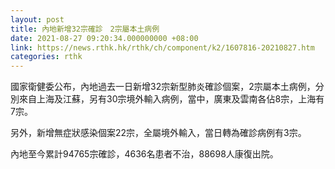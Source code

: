 ```yaml
---
layout: post
title: 內地新增32宗確診　2宗屬本土病例
date: 2021-08-27 09:20:34.000000000 +08:00
link: https://news.rthk.hk/rthk/ch/component/k2/1607816-20210827.htm
categories: rthk
---
```


國家衛健委公布，內地過去一日新增32宗新型肺炎確診個案，2宗屬本土病例，分別來自上海及江蘇，另有30宗境外輸入病例，當中，廣東及雲南各佔8宗，上海有7宗。

另外，新增無症狀感染個案22宗，全屬境外輸入，當日轉為確診病例有3宗。

內地至今累計94765宗確診，4636名患者不治，88698人康復出院。
